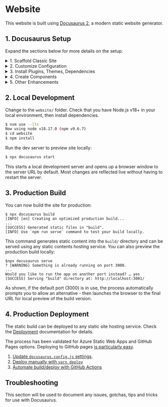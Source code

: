 # Website

This website is built using [Docusaurus 2](https://docusaurus.io/), a modern static website generator.

## 1. Docusaurus Setup
Expand the sections below for more details on the setup.

<details>
<summary> 1. Scaffold Classic Site </summary>

We started by creating the default "classic" Docusaurus site in the `website` folder under the `docs` package.

```bash
# Create a package called docs
$ cd packages
$ mkdir docs

# Verify you have Node.js v18+
$ nvm use --lts  
Now using node v18.17.0 (npm v9.6.7)

# Scaffold a "classic" site in `website` folder
$ cd docs
$ npx create-docusaurus@latest website classic

# Verify website builds for local preview
$ cd website
$ npx docusaurus start
[INFO] Starting the development server...
[SUCCESS] Docusaurus website is running at: http://localhost:3000/
```
</details>


<details>
<summary> 2. Customize Configuration </summary>

Docusaurus configuration is done through one main file - `docusaurus.config.js`. It helps to understand three core concepts: themes, plugins and presets.
 - Docusaurus [themes](https://docusaurus.io/docs/api/themes) implement the user interface of website pages and views. Currently [theme-classic](https://docusaurus.io/docs/api/themes/@docusaurus/theme-classic) is the only officially-supported theme.
 - Docusaurus [plugins](https://docusaurus.io/docs/using-plugins) implement functionality that are activated to provide site features. The Docusaurus core has no features on its own; everything is plugin-based, with [official](https://docusaurus.io/docs/api/plugins) and [community-based](https://docusaurus.io/community/resources#community-plugins) plugins available.
 - Docusuaurus [presets](https://docusaurus.io/docs/using-plugins#using-presets) are "bundles" of plugins that are often activated together (e.g, used by a specific theme). For instance, the default _classic_ theme preset contains the docs, blog and pages plugins.

Each of the above has a section in the `docusaurus.config.js` where it can be customized - typically plugins that are part of a preset will be configured in that section, while others get configured in the plugins section. _However, read the plugin-specific requirements to verify requirements_. Read [the documentation](https://docusaurus.io/docs/api/docusaurus-config) for all the details, then look at the config file in the repo to understand changes made.

In addition to this, we have two other files that see a lot of configuration changes:
 - [sidebars.js](https://docusaurus.io/docs/sidebar#default-sidebar) for the "docs" collections
 - [custom.css](https://docusaurus.io/docs/styling-layout) for global style changes

</details>


<details>
<summary> 3. Install Plugins, Themes, Dependencies </summary>

We'll document any non-preset plugins we install in this section for reference.

1. [plugin-sitemap](https://docusaurus.io/docs/api/plugins/@docusaurus/plugin-sitemap) - for sitemap.xml in deploy
2. [plugin-ideal-image](https://docusaurus.io/docs/api/plugins/@docusaurus/plugin-ideal-image) - for efficient image loads
3. [theme-mermaid](https://docusaurus.io/docs/markdown-features/diagrams#configuration) - for rendering mermaid diagrams
4. [swagger-ui-react](https://www.npmjs.com/package/swagger-ui-react) - for rendering OpenAPI docs

</details>

<details>
<summary> 4. Create Components </summary>

Docusaurus has the following [core concepts](https://docusaurus.io/docs/category/guides) to help with content creation and site configuration. Content can be authored as Markdown _or_ as [MDX (enhanced Markdown)](https://docusaurus.io/docs/markdown-features/react) which helps you bring custom React components into Markdown files. 

This can be a useful way to _template_ a specific element or section of a page in a way that allows us to "stamp out" instances with different data bindings. It also enables us to make these elements interactive and style them differently for enhanced effect. _However components will add cost and complexity so use with care. Remember that Markdown can also embed HTML directly with less overheads_.

We'll use this section to document any custom components created. From a code perspective, these can typically be found under `src/components`. Note that if we choose to test with Playwright, there is [experimental support for component testing](https://playwright.dev/docs/test-components#step-1-install-playwright-test-for-components-for-your-respective-framework) that we may be able to use for validation.

</details>

<details>
<summary> 5. Other Enhancements </summary>

### 5.1 Swagger API Docs

The app uses an OpenAPI (Swagger) specification for the core APIs that abstract backend functionality from the front-end UI. Automate docs creation from the YAML as follows:

```bash
# Create yml folder for YAML files under static/
$ cd website/static
$ mkdir yml

# Soft link packages/api/openapi.yaml file
# to openapi.yml here
$ ln -s ../../../../api/openapi.yaml .

# Install the swagger-ui-react package
$ cd website
$ npm i --save swagger-ui-react

# Add api.js file in /src/pages (maps to /api)
$ cd website
$ touch pages/api.js

# Update it to show a <SwaggerUI> element
# sourced from the yaml (see updated file)

# Update navbar in docusaurus.config.js
# to add an API item linked to /api
```

Since the YAML is soft-linked to the original source, the docs should reflect the latest chamges to the code. You can now see the API docs at /api on website. 

</details>



## 2. Local Development

Change to the `website/` folder. Check that you have Node.js v18+ in your local environment, then install dependencies.

```bash
$ nvm use --lts
Now using node v18.17.0 (npm v9.6.7)
$ cd website
$ npm install
```
Run the dev server to preview site locally:

```bash
$ npx docusaurus start 
```
This starts a local development server and opens up a browser window to the server URL by default. Most changes are reflected live without having to restart the server. 

## 3. Production Build

You can now build the site for production:

```
$ npx docusaurus build
[INFO] [en] Creating an optimized production build...
...
[SUCCESS] Generated static files in "build".
[INFO] Use `npm run serve` command to test your build locally.
```

This command generates static content into the `build/` directory and can be served using any static contents hosting service. You can also preview the production build locally:

```
$npx docusaurus serve
? [WARNING] Something is already running on port 3000. 
...
Would you like to run the app on another port instead? … yes
[SUCCESS] Serving "build" directory at: http://localhost:3001/
```

As shown, if the default port (3000) is in use, the process automatically prompts you to allow an alternative - then launches the browser to the final URL for local preview of the build version.

## 4. Production Deployment

The static build can be deployed to any static site hosting service. Check the [Deployment](https://docusaurus.io/docs/deployment) documentation for details. 

The process has been validated for Azure Static Web Apps and GitHub Pages options. Deploying to GitHub pages [is particularly easy](https://docusaurus.io/docs/deployment#deploying-to-github-pages).

 1.  [Update `docusaurus.config.js` settings](https://docusaurus.io/docs/deployment#docusaurusconfigjs-settings).
 2.  [Deploy manually with `yarn deploy`](https://docusaurus.io/docs/deployment#deploy)
 3. [Automate build/deploy with GitHub Actions](https://docusaurus.io/docs/deployment#triggering-deployment-with-github-actions)


## Troubleshooting

This section will be used to document any issues, gotchas, tips and tricks for use with Docusaurus.